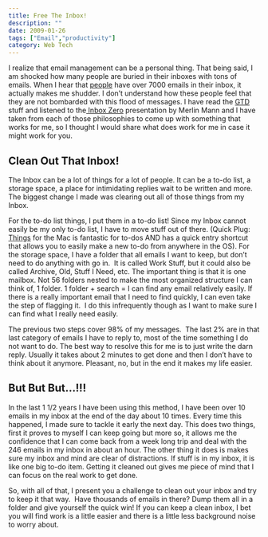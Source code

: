 ```yaml
---
title: Free The Inbox!
description: ""
date: 2009-01-26
tags: ["Email","productivity"]
category: Web Tech
---
```



I realize that email management can be a personal thing. That being said, I am shocked how many people are buried in their inboxes with tons of emails. When I hear that <a href="https://web.archive.org/web/20131211065127/http://www.regnskygge.net/">people</a> have over 7000 emails in their inbox, it actually makes me shudder. I don’t understand how these people feel that they are not bombarded with this flood of messages. I have read the <a href="https://web.archive.org/web/20131211065127/http://www.davidco.com/">GTD</a> stuff and listened to the<a href="https://web.archive.org/web/20131211065127/http://www.43folders.com/izero"> Inbox Zero</a> presentation by Merlin Mann and I have taken from each of those philosophies to come up with something that works for me, so I thought I would share what does work for me in case it might work for you.

<h2>Clean Out That Inbox!</h2>

The Inbox can be a lot of things for a lot of people. It can be a to-do list, a storage space, a place for intimidating replies wait to be written and more. The biggest change I made was clearing out all of those things from my Inbox.

For the to-do list things, I put them in a to-do list! Since my Inbox cannot easily be my only to-do list, I have to move stuff out of there. (Quick Plug: <a href="https://web.archive.org/web/20131211065127/http://culturedcode.com/things/">Things</a> for the Mac is fantastic for to-dos AND has a quick entry shortcut that allows you to easily make a new to-do from anywhere in the OS). For the storage space, I have a folder that all emails I want to keep, but don’t need to do anything with go in.&nbsp; It is called Work Stuff, but it could also be called Archive, Old, Stuff I Need, etc. The important thing is that it is one mailbox. Not 56 folders nested to make the most organized structure I can think of, 1 folder. 1 folder + search = I can find any email relatively easily. If there is a really important email that I need to find quickly, I can even take the step of flagging it.&nbsp; I do this infrequently though as I want to make sure I can find what I really need easily.

The previous two steps cover 98% of my messages.&nbsp; The last 2% are in that last category of emails I have to reply to, most of the time something I do not want to do. The best way to resolve this for me is to just write the darn reply. Usually it takes about 2 minutes to get done and then I don’t have to think about it anymore. Pleasant, no, but in the end it makes my life easier.

<h2>But But But…!!!</h2>

In the last 1 1/2 years I have been using this method, I have been over 10 emails in my inbox at the end of the day about 10 times. Every time this happened, I made sure to tackle it early the next day. This does two things, first it proves to myself I can keep going but more so, it allows me the confidence that I can come back from a week long trip and deal with the 246 emails in my inbox in about an hour. The other thing it does is makes sure my inbox and mind are clear of distractions. If stuff is in my inbox, it is like one big to-do item. Getting it cleaned out gives me piece of mind that I can focus on the real work to get done.

So, with all of that, I present you a challenge to clean out your inbox and try to keep it that way.&nbsp; Have thousands of emails in there? Dump them all in a folder and give yourself the quick win! If you can keep a clean inbox, I bet you will find work is a little easier and there is a little less background noise to worry about.
